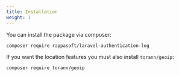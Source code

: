 ```yaml
---
title: Installation
weight: 1
---
```


You can install the package via composer:

```bash
composer require rappasoft/laravel-authentication-log
```

If you want the location features you must also install `torann/geoip`:

```bash
composer require torann/geoip
```
